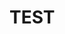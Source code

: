 <html lang="en">
<head>
<meta charset="utf-8" />
<meta name="viewport" content="width=device-width, initial-scale=1" />
<link rel="stylesheet" href="./custom.css">
</head>
<body>
  <h1>TEST</h1>
<script type='text/javascript'>
              function initEmbeddedMessaging() {
                             try {
                                           embeddedservice_bootstrap.settings.language = 'en_US'; // For example, enter 'en' or 'en-US'

                                           embeddedservice_bootstrap.init(
                                                          '00Ddl000001XOKj',
                                                          'Live_Chat_Embedded_Deployment',
                                                          'https://haporg--devmerge.sandbox.my.site.com/ESWLiveChatEmbeddedDep1738126593973',
                                                          {
                                                                        scrt2URL: 'https://haporg--devmerge.sandbox.my.salesforce-scrt.com'
                                                          }
                                           );
                             } catch (err) {
                                           console.error('Error loading Embedded Messaging: ', err);
                             }
              };
</script>
<script type='text/javascript' src='https://haporg--devmerge.sandbox.my.site.com/ESWLiveChatEmbeddedDep1738126593973/assets/js/bootstrap.min.js' onload='initEmbeddedMessaging()'>
</script>
</body>
</html>
